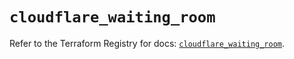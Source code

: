# `cloudflare_waiting_room`

Refer to the Terraform Registry for docs: [`cloudflare_waiting_room`](https://registry.terraform.io/providers/cloudflare/cloudflare/4.42.0/docs/resources/waiting_room).
